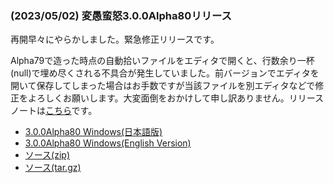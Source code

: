 
### (2023/05/02) 変愚蛮怒3.0.0Alpha80リリース
再開早々にやらかしました。緊急修正リリースです。

Alpha79で造った時点の自動拾いファイルをエディタで開くと、行数余り一杯(null)で埋め尽くされる不具合が発生していました。前バージョンでエディタを開いて保存してしまった場合はお手数ですが当該ファイルを別エディタなどで修正をよろしくお願いします。大変面倒をおかけして申し訳ありません。リリースノートは[こちら](https://github.com/hengband/hengband/releases/tag/3.0.0Alpha80)です。

- [3.0.0Alpha80 Windows(日本語版)](https://github.com/hengband/hengband/releases/download/3.0.0Alpha80/Hengband-3.0.0Alpha80-jp.zip)
- [3.0.0Alpha80 Windows(English Version)](https://github.com/hengband/hengband/releases/download/3.0.0Alpha80/Hengband-3.0.0Alpha80-en.zip)
- [ソース(zip)](https://github.com/hengband/hengband/archive/3.0.0Alpha80.zip)
- [ソース(tar.gz)](https://github.com/hengband/hengband/archive/3.0.0Alpha80.tar.gz)

